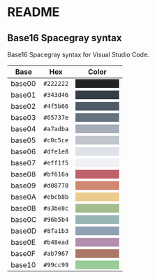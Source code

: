 # README

## Base16 Spacegray syntax

Base16 Spacegray syntax for Visual Studio Code.

| Base | Hex | Color |
|------|-----|-------|
| base00 | `#222222` | <div style="display:inline-block;width:100px;height:20px;background-color:#222222;"></div> |
| base01 | `#343d46` | <div style="display:inline-block;width:100px;height:20px;background-color:#343d46;"></div> |
| base02 | `#4f5b66` | <div style="display:inline-block;width:100px;height:20px;background-color:#4f5b66;"></div> |
| base03 | `#65737e` | <div style="display:inline-block;width:100px;height:20px;background-color:#65737e;"></div> |
| base04 | `#a7adba` | <div style="display:inline-block;width:100px;height:20px;background-color:#a7adba;"></div> |
| base05 | `#c0c5ce` | <div style="display:inline-block;width:100px;height:20px;background-color:#c0c5ce;"></div> |
| base06 | `#dfe1e8` | <div style="display:inline-block;width:100px;height:20px;background-color:#dfe1e8;"></div> |
| base07 | `#eff1f5` | <div style="display:inline-block;width:100px;height:20px;background-color:#eff1f5;"></div> |
| base08 | `#bf616a` | <div style="display:inline-block;width:100px;height:20px;background-color:#bf616a;"></div> |
| base09 | `#d08770` | <div style="display:inline-block;width:100px;height:20px;background-color:#d08770;"></div> |
| base0A | `#ebcb8b` | <div style="display:inline-block;width:100px;height:20px;background-color:#ebcb8b;"></div> |
| base0B | `#a3be8c` | <div style="display:inline-block;width:100px;height:20px;background-color:#a3be8c;"></div> |
| base0C | `#96b5b4` | <div style="display:inline-block;width:100px;height:20px;background-color:#96b5b4;"></div> |
| base0D | `#8fa1b3` | <div style="display:inline-block;width:100px;height:20px;background-color:#8fa1b3;"></div> |
| base0E | `#b48ead` | <div style="display:inline-block;width:100px;height:20px;background-color:#b48ead;"></div> |
| base0F | `#ab7967` | <div style="display:inline-block;width:100px;height:20px;background-color:#ab7967;"></div> |
| base10 | `#99cc99` | <div style="display:inline-block;width:100px;height:20px;background-color:#99cc99;"></div> |
